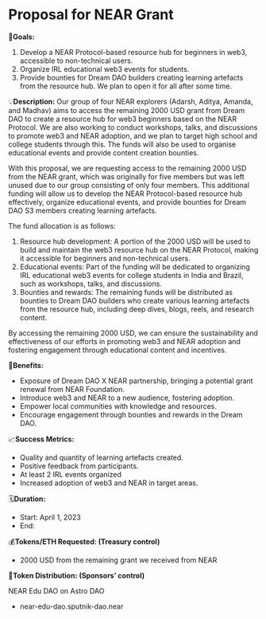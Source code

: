 # Proposal for NEAR Grant

🎯**Goals:**

1. Develop a NEAR Protocol-based resource hub for beginners in web3, accessible to non-technical users.
2. Organize IRL educational web3 events for students.
3. Provide bounties for Dream DAO builders creating learning artefacts from the resource hub. We plan to open it for all after some time.

💡**Description:**
Our group of four NEAR explorers (Adarsh, Aditya, Amanda, and Madhav) aims to access the remaining 2000 USD grant from Dream DAO to create a resource hub for web3 beginners based on the NEAR Protocol. We are also working to conduct workshops, talks, and discussions to promote web3 and NEAR adoption, and we plan to target high school and college students through this. The funds will also be used to organise educational events and provide content creation bounties.

With this proposal, we are requesting access to the remaining 2000 USD from the NEAR grant, which was originally for five members but was left unused due to our group consisting of only four members. This additional funding will allow us to develop the NEAR Protocol-based resource hub effectively, organize educational events, and provide bounties for Dream DAO S3 members creating learning artefacts.

The fund allocation is as follows:

1. Resource hub development: A portion of the 2000 USD will be used to build and maintain the web3 resource hub on the NEAR Protocol, making it accessible for beginners and non-technical users.
2. Educational events: Part of the funding will be dedicated to organizing IRL educational web3 events for college students in India and Brazil, such as workshops, talks, and discussions.
3. Bounties and rewards: The remaining funds will be distributed as bounties to Dream DAO builders who create various learning artefacts from the resource hub, including deep dives, blogs, reels, and research content.

By accessing the remaining 2000 USD, we can ensure the sustainability and effectiveness of our efforts in promoting web3 and NEAR adoption and fostering engagement through educational content and incentives.

💚**Benefits:**

- Exposure of Dream DAO X NEAR partnership, bringing a potential grant renewal from NEAR Foundation.
- Introduce web3 and NEAR to a new audience, fostering adoption.
- Empower local communities with knowledge and resources.
- Encourage engagement through bounties and rewards in the Dream DAO.

📈**Success Metrics:**

- Quality and quantity of learning artefacts created.
- Positive feedback from participants.
- At least 2 IRL events organized
- Increased adoption of web3 and NEAR in target areas.

🗓️**Duration:**

- Start: April 1, 2023
- End:

💰**Tokens/ETH Requested: (Treasury control)**

- 2000 USD from the remaining grant we received from NEAR

💸**Token Distribution: (Sponsors’ control)**

NEAR Edu DAO on Astro DAO

- near-edu-dao.sputnik-dao.near